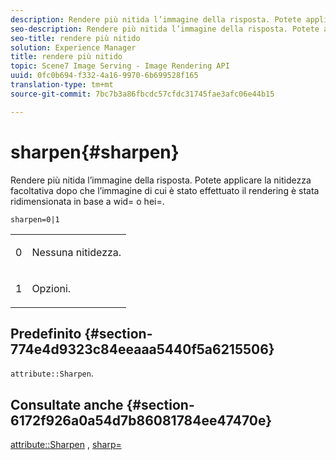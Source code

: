 ```yaml
---
description: Rendere più nitida l’immagine della risposta. Potete applicare la nitidezza facoltativa dopo che l’immagine di cui è stato effettuato il rendering è stata ridimensionata in base a wid= o hei=.
seo-description: Rendere più nitida l’immagine della risposta. Potete applicare la nitidezza facoltativa dopo che l’immagine di cui è stato effettuato il rendering è stata ridimensionata in base a wid= o hei=.
seo-title: rendere più nitido
solution: Experience Manager
title: rendere più nitido
topic: Scene7 Image Serving - Image Rendering API
uuid: 0fc0b694-f332-4a16-9970-6b699528f165
translation-type: tm+mt
source-git-commit: 7bc7b3a86fbcdc57cfdc31745fae3afc06e44b15

---
```



# sharpen{#sharpen}

Rendere più nitida l’immagine della risposta. Potete applicare la nitidezza facoltativa dopo che l’immagine di cui è stato effettuato il rendering è stata ridimensionata in base a wid= o hei=.

`sharpen=0|1`

<table id="simpletable_E14B914834A241BA8B5FC42F07D34EEB"> 
 <tr class="strow"> 
  <td class="stentry"> <p>0 </p></td> 
  <td class="stentry"> <p>Nessuna nitidezza. </p></td> 
 </tr> 
 <tr class="strow"> 
  <td class="stentry"> <p>1 </p></td> 
  <td class="stentry"> <p>Opzioni. </p></td> 
 </tr> 
</table>

## Predefinito {#section-774e4d9323c84eeaaa5440f5a6215506}

`attribute::Sharpen`.

## Consultate anche {#section-6172f926a0a54d7b86081784ee47470e}

[attribute::Sharpen](../../../../../ir-api/material-cat/image-rendering-api-ref/c-ir-material-catalog/c-ir-attributes-reference/r-ir-cat-sharpen.md#reference-18df922f3a3f403a97ccaaa15042e30a) , [sharp=](../../../../../ir-api/http-protocol/image-rendering-api-ref/c-ir-http-protocol-ref/c-ir-http-protocol-command-reference/r-ir-http-sharp.md#reference-acdd87f6b5de4e3a85e5d3c03022a35a)

